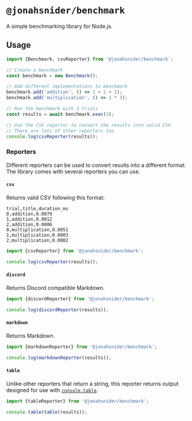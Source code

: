 # `@jonahsnider/benchmark`

A simple benchmarking library for Node.js.

## Usage

```ts
import {Benchmark, csvReporter} from '@jonahsnider/benchmark';

// Create a benchmark
const benchmark = new Benchmark();

// Add different implementations to benchmark
benchmark.add('addition', () => 1 + 1 + 1);
benchmark.add('multiplication', () => 1 * 3);

// Run the benchmark with 3 trials
const results = await benchmark.exec(3);

// Use the CSV reporter to convert the results into valid CSV
// There are lots of other reporters too
console.log(csvReporter(results));
```

### Reporters

Different reporters can be used to convert results into a different format.
The library comes with several reporters you can use.

#### `csv`

Returns valid CSV following this format:

```csv
trial,title,duration_ms
0,addition,0.0079
1,addition,0.0012
2,addition,0.0006
0,multiplication,0.0051
1,multiplication,0.0003
2,multiplication,0.0002
```

```ts
import {csvReporter} from '@jonahsnider/benchmark';

console.log(csvReporter(results));
```

#### `discord`

Returns Discord compatible Markdown.

```ts
import {discordReporter} from '@jonahsnider/benchmark';

console.log(discordReporter(results));
```

#### `markdown`

Returns Markdown.

```ts
import {markdownReporter} from '@jonahsnider/benchmark';

console.log(markdownReporter(results));
```

#### `table`

Unlike other reporters that return a string, this reporter returns output designed for use with [`console.table`](https://nodejs.org/api/console.html#console_console_table_tabulardata_properties).

```ts
import {tableReporter} from '@jonahsnider/benchmark';

console.table(table(results));
```
